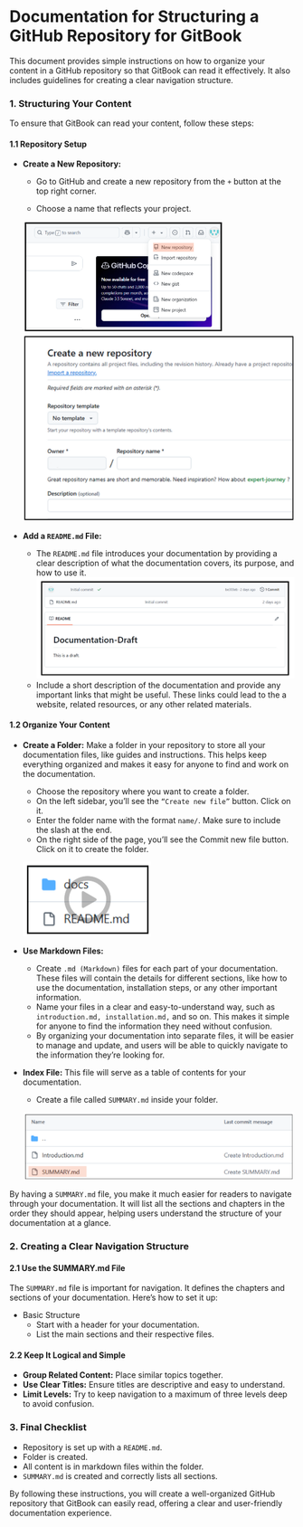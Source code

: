 # Documentation for Structuring a GitHub Repository for GitBook
This document provides simple instructions on how to organize your content in a GitHub repository so that GitBook can read it effectively. It also includes guidelines for creating a clear navigation structure.
### 1. Structuring Your Content
To ensure that GitBook can read your content, follow these steps:

#### 1.1 Repository Setup
* **Create a New Repository:**
   - Go to GitHub and create a new repository from the `+` button at the top right corner.
  

   - Choose a name that reflects your project.
   
   **![Create New Repository](image-2.png)**
   **![Repository Name](image-3.png)**

* **Add a `README.md` File:**
   - The `README.md` file introduces your documentation by providing a clear description of what the documentation covers, its purpose, and how to use it.
   ![alt text](image-4.png)
   - Include a short description of the documentation and provide any important links that might be useful. These links could lead to the a website, related resources, or any other related materials.

#### 1.2 Organize Your Content
* **Create a Folder:**
Make a folder in your repository to store all your documentation files, like guides and instructions. This helps keep everything organized and makes it easy for anyone to find and work on the documentation.

   - Choose the repository where you want to create a folder.
   - On the left sidebar, you’ll see the `“Create new file”` button. Click on it.
   - Enter the folder name with the format `name/`. Make sure to include the slash at the end.
   - On the right side of the page, you’ll see the Commit new file button. Click on it to create the folder.

   [![Tap This](image-7.png)](https://drive.google.com/file/d/1a-SSMcyxyvBt9sZWh1fWSsosz1bhdnNT/view?usp=sharing)

* **Use Markdown Files:**
   - Create `.md (Markdown)` files for each part of your documentation. These files will contain the details for different sections, like how to use the documentation, installation steps, or any other important information.
   - Name your files in a clear and easy-to-understand way, such as `introduction.md, installation.md,` and so on. This makes it simple for anyone to find the information they need without confusion.
   - By organizing your documentation into separate files, it will be easier to manage and update, and users will be able to quickly navigate to the information they’re looking for.

 
* **Index File:**
This file will serve as a table of contents for your documentation. 
   - Create a file called `SUMMARY.md` inside your folder.

   ![alt text](image-8.png)

By having a `SUMMARY.md` file, you make it much easier for readers to navigate through your documentation. It will list all the sections and chapters in the order they should appear, helping users understand the structure of your documentation at a glance.


### 2. Creating a Clear Navigation Structure

#### 2.1 Use the SUMMARY.md File
The `SUMMARY.md` file is important for navigation. It defines the chapters and sections of your documentation. Here’s how to set it up:
* Basic Structure
   - Start with a header for your documentation.
   - List the main sections and their respective files.

#### 2.2 Keep It Logical and Simple
* **Group Related Content:** Place similar topics together.
* **Use Clear Titles:** Ensure titles are descriptive and easy to understand.
* **Limit Levels:** Try to keep navigation to a maximum of three levels deep to avoid confusion.

### 3. Final Checklist
* Repository is set up with a `README.md`.
* Folder is created.
* All content is in markdown files within the folder.
* `SUMMARY.md` is created and correctly lists all sections.

By following these instructions, you will create a well-organized GitHub repository that GitBook can easily read, offering a clear and user-friendly documentation experience.
